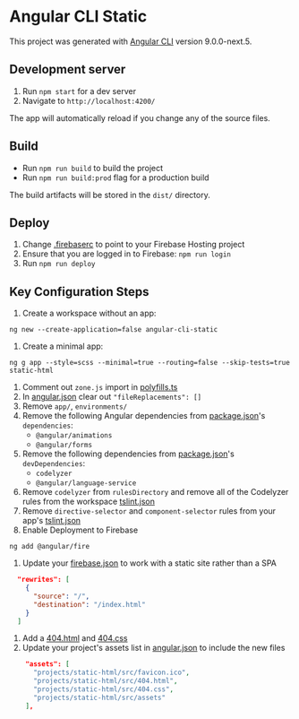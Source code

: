# Angular CLI Static

This project was generated with [Angular CLI](https://github.com/angular/angular-cli) version 9.0.0-next.5.

## Development server

1. Run `npm start` for a dev server
1. Navigate to `http://localhost:4200/` 

The app will automatically reload if you change any of the source files.

## Build

- Run `npm run build` to build the project
- Run `npm run build:prod` flag for a production build

The build artifacts will be stored in the `dist/` directory.

## Deploy

1. Change [.firebaserc](.firebaserc) to point to your Firebase Hosting project
1. Ensure that you are logged in to Firebase: `npm run login`
1. Run `npm run deploy`

## Key Configuration Steps

1. Create a workspace without an app:
```shell script
ng new --create-application=false angular-cli-static
```
1. Create a minimal app:
```shell script
ng g app --style=scss --minimal=true --routing=false --skip-tests=true static-html
```
1. Comment out `zone.js` import in [polyfills.ts](projects/static-html/src/polyfills.ts)
1. In [angular.json](angular.json) clear out `"fileReplacements": []`
1. Remove `app/`, `environments/`
1. Remove the following Angular dependencies from [package.json](package.json)'s `dependencies`:
    - `@angular/animations`
    - `@angular/forms`
1. Remove the following dependencies from [package.json](package.json)'s `devDependencies`:
    - `codelyzer`
    - `@angular/language-service`
1. Remove `codelyzer` from `rulesDirectory` and remove all of the Codelyzer rules from
    the workspace [tslint.json](tslint.json)
1. Remove `directive-selector` and `component-selector` rules
    from your app's [tslint.json](projects/static-html/tslint.json)
1. Enable Deployment to Firebase
```shell script
ng add @angular/fire
```
1. Update your [firebase.json](firebase.json) to work with a static site rather than a SPA
```json
  "rewrites": [
    {
      "source": "/",
      "destination": "/index.html"
    }
  ]
```
1. Add a [404.html](projects/static-html/src/404.html) and [404.css](projects/static-html/src/404.css)
1. Update your project's assets list in [angular.json](angular.json) to include the new files
```json
    "assets": [
      "projects/static-html/src/favicon.ico",
      "projects/static-html/src/404.html",
      "projects/static-html/src/404.css",
      "projects/static-html/src/assets"
    ],
```

